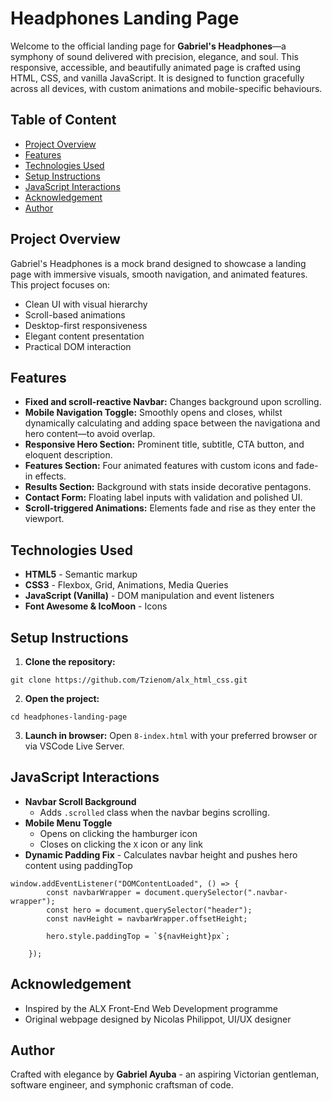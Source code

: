 # Headphones Landing Page

Welcome to the official landing page for **Gabriel's Headphones**&mdash;a symphony of sound delivered with precision,
elegance, and soul. This responsive, accessible, and beautifully animated page is crafted using HTML, CSS, and vanilla
JavaScript. It is designed to function gracefully across all devices, with custom animations and mobile-specific
behaviours.

## Table of Content

- [Project Overview](#project-overview)
- [Features](#features)
- [Technologies Used](#technologies-used)
- [Setup Instructions](#setup-instructions)
- [JavaScript Interactions](#javascript-interactions)
- [Acknowledgement](#acknowledgement)
- [Author](#author)

## Project Overview

Gabriel's Headphones is a mock brand designed to showcase a landing page with immersive visuals, smooth navigation, and
animated features. This project focuses on:

- Clean UI with visual hierarchy
- Scroll-based animations
- Desktop-first responsiveness
- Elegant content presentation
- Practical DOM interaction

## Features

- **Fixed and scroll-reactive Navbar:** Changes background upon scrolling.
- **Mobile Navigation Toggle:** Smoothly opens and closes, whilst dynamically calculating and adding space between the
  navigationa and hero content&mdash;to avoid overlap.
- **Responsive Hero Section:** Prominent title, subtitle, CTA button, and eloquent description.
- **Features Section:** Four animated features with custom icons and fade-in effects.
- **Results Section:** Background with stats inside decorative pentagons.
- **Contact Form:** Floating label inputs with validation and polished UI.
- **Scroll-triggered Animations:** Elements fade and rise as they enter the viewport.

## Technologies Used

- **HTML5** - Semantic markup
- **CSS3** - Flexbox, Grid, Animations, Media Queries
- **JavaScript (Vanilla)** - DOM manipulation and event listeners
- **Font Awesome & IcoMoon** - Icons

## Setup Instructions

1. **Clone the repository:**

```
git clone https://github.com/Tzienom/alx_html_css.git
```

2. **Open the project:**

```
cd headphones-landing-page
```

3. **Launch in browser:** Open `8-index.html` with your preferred browser or via VSCode Live Server.

## JavaScript Interactions

- **Navbar Scroll Background**
  - Adds `.scrolled` class when the navbar begins scrolling.
- **Mobile Menu Toggle**
  - Opens on clicking the hamburger icon
  - Closes on clicking the `X` icon or any link
- **Dynamic Padding Fix** - Calculates navbar height and pushes hero content using paddingTop

```
window.addEventListener("DOMContentLoaded", () => {
        const navbarWrapper = document.querySelector(".navbar-wrapper");
        const hero = document.querySelector("header");
        const navHeight = navbarWrapper.offsetHeight;

        hero.style.paddingTop = `${navHeight}px`;

    });
```

## Acknowledgement

- Inspired by the ALX Front-End Web Development programme
- Original webpage designed by Nicolas Philippot, UI/UX designer

## Author

Crafted with elegance by **Gabriel Ayuba** - an aspiring Victorian gentleman, software engineer, and symphonic craftsman
of code.
